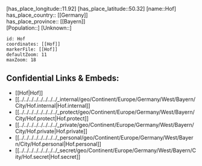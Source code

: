 ﻿---
location: [50.32,11.92] 
mapzoom: [7,12] 
mapmarker: city 
type: City
tags:
- geo/City


SpocWebEntityId: 30970
isDeleted: false
confidential: public

---
[has_place_longitude::11.92] 
[has_place_latitude::50.32] 
[name::Hof] 
has_place_country:: [[Germany]]  
has_place_province:: [[Bayern]]  
[Population::] 
[Unknown::] 


```leaflet
id: Hof
coordinates: [[Hof]] 
markerFile: [[Hof]] 
defaultZoom: 11 
maxZoom: 18
```


## Confidential Links & Embeds: 
- [[Hof|Hof]]  
- [[../../../../../../../../_internal/geo/Continent/Europe/Germany/West/Bayern/City/Hof.internal|Hof.internal]] 
- [[../../../../../../../../_protect/geo/Continent/Europe/Germany/West/Bayern/City/Hof.protect|Hof.protect]] 
- [[../../../../../../../../_private/geo/Continent/Europe/Germany/West/Bayern/City/Hof.private|Hof.private]] 
- [[../../../../../../../../_personal/geo/Continent/Europe/Germany/West/Bayern/City/Hof.personal|Hof.personal]] 
- [[../../../../../../../../_secret/geo/Continent/Europe/Germany/West/Bayern/City/Hof.secret|Hof.secret]] 
